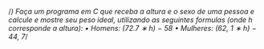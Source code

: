 
/*) Faça um programa em C que receba a altura e o sexo de uma pessoa e calcule e
mostre seu peso ideal, utilizando as seguintes formulas (onde h corresponde a
altura):
• Homens: (72.7 ∗ h) − 58
• Mulheres: (62, 1 ∗ h) − 44, 7*/
